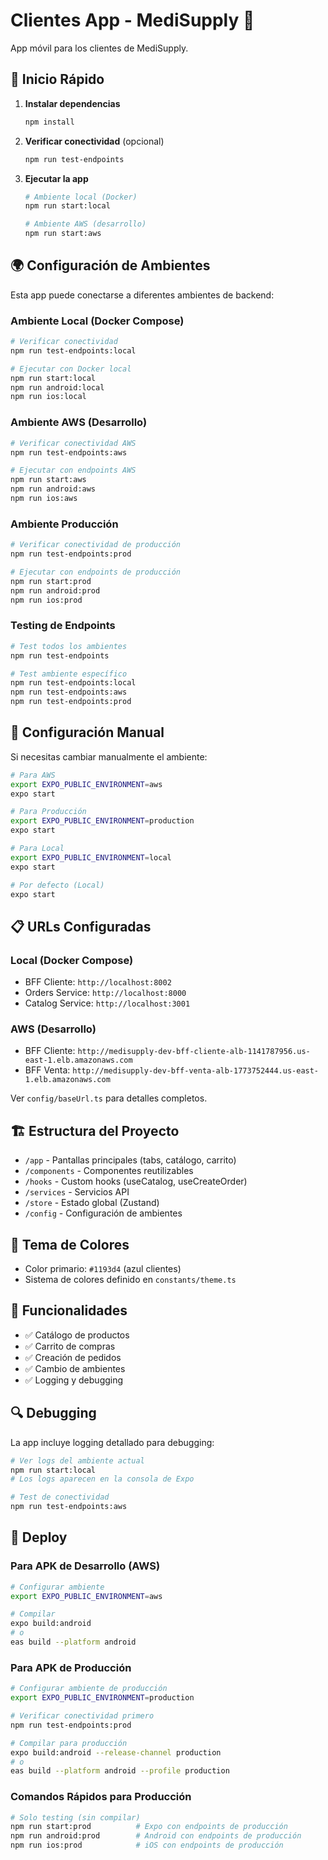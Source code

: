 # Clientes App - MediSupply 🏥

App móvil para los clientes de MediSupply.

## 🚀 Inicio Rápido

1. **Instalar dependencias**
   ```bash
   npm install
   ```

2. **Verificar conectividad** (opcional)
   ```bash
   npm run test-endpoints
   ```

3. **Ejecutar la app**
   ```bash
   # Ambiente local (Docker)
   npm run start:local
   
   # Ambiente AWS (desarrollo)
   npm run start:aws
   ```

## 🌍 Configuración de Ambientes

Esta app puede conectarse a diferentes ambientes de backend:

### Ambiente Local (Docker Compose)
```bash
# Verificar conectividad
npm run test-endpoints:local

# Ejecutar con Docker local
npm run start:local
npm run android:local
npm run ios:local
```

### Ambiente AWS (Desarrollo)
```bash
# Verificar conectividad AWS
npm run test-endpoints:aws

# Ejecutar con endpoints AWS
npm run start:aws
npm run android:aws
npm run ios:aws
```

### Ambiente Producción
```bash
# Verificar conectividad de producción
npm run test-endpoints:prod

# Ejecutar con endpoints de producción
npm run start:prod
npm run android:prod
npm run ios:prod
```

### Testing de Endpoints
```bash
# Test todos los ambientes
npm run test-endpoints

# Test ambiente específico
npm run test-endpoints:local
npm run test-endpoints:aws
npm run test-endpoints:prod
```

## 🔧 Configuración Manual

Si necesitas cambiar manualmente el ambiente:

```bash
# Para AWS
export EXPO_PUBLIC_ENVIRONMENT=aws
expo start

# Para Producción
export EXPO_PUBLIC_ENVIRONMENT=production
expo start

# Para Local
export EXPO_PUBLIC_ENVIRONMENT=local
expo start

# Por defecto (Local)
expo start
```

## 📋 URLs Configuradas

### Local (Docker Compose)
- BFF Cliente: `http://localhost:8002`
- Orders Service: `http://localhost:8000`
- Catalog Service: `http://localhost:3001`

### AWS (Desarrollo)
- BFF Cliente: `http://medisupply-dev-bff-cliente-alb-1141787956.us-east-1.elb.amazonaws.com`
- BFF Venta: `http://medisupply-dev-bff-venta-alb-1773752444.us-east-1.elb.amazonaws.com`

Ver `config/baseUrl.ts` para detalles completos.

## 🏗️ Estructura del Proyecto

- `/app` - Pantallas principales (tabs, catálogo, carrito)
- `/components` - Componentes reutilizables
- `/hooks` - Custom hooks (useCatalog, useCreateOrder)
- `/services` - Servicios API
- `/store` - Estado global (Zustand)
- `/config` - Configuración de ambientes

## 🎨 Tema de Colores

- Color primario: `#1193d4` (azul clientes)
- Sistema de colores definido en `constants/theme.ts`

## 📱 Funcionalidades

- ✅ Catálogo de productos
- ✅ Carrito de compras
- ✅ Creación de pedidos
- ✅ Cambio de ambientes
- ✅ Logging y debugging

## 🔍 Debugging

La app incluye logging detallado para debugging:

```bash
# Ver logs del ambiente actual
npm run start:local
# Los logs aparecen en la consola de Expo

# Test de conectividad
npm run test-endpoints:aws
```

## 🚢 Deploy

### Para APK de Desarrollo (AWS)
```bash
# Configurar ambiente
export EXPO_PUBLIC_ENVIRONMENT=aws

# Compilar
expo build:android
# o
eas build --platform android
```

### Para APK de Producción
```bash
# Configurar ambiente de producción
export EXPO_PUBLIC_ENVIRONMENT=production

# Verificar conectividad primero
npm run test-endpoints:prod

# Compilar para producción
expo build:android --release-channel production
# o
eas build --platform android --profile production
```

### Comandos Rápidos para Producción
```bash
# Solo testing (sin compilar)
npm run start:prod          # Expo con endpoints de producción
npm run android:prod        # Android con endpoints de producción  
npm run ios:prod            # iOS con endpoints de producción
```
